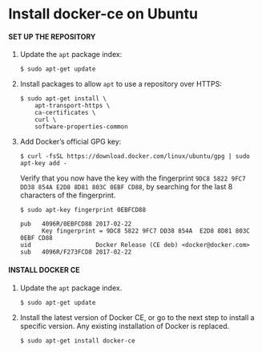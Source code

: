 # Install docker-ce on Ubuntu

#### SET UP THE REPOSITORY

1.  Update the  `apt`  package index:
    
    ```
    $ sudo apt-get update
    ```
    
2.  Install packages to allow  `apt`  to use a repository over HTTPS:
    
    ```
    $ sudo apt-get install \
        apt-transport-https \
        ca-certificates \
        curl \
        software-properties-common   
    ```
    
3.  Add Docker’s official GPG key:
    
    ```
    $ curl -fsSL https://download.docker.com/linux/ubuntu/gpg | sudo apt-key add -   
    ```
    
    Verify that you now have the key with the fingerprint  `9DC8 5822 9FC7 DD38 854A E2D8 8D81 803C 0EBF CD88`, by searching for the last 8 characters of the fingerprint.
    
    ```
    $ sudo apt-key fingerprint 0EBFCD88
    
    pub   4096R/0EBFCD88 2017-02-22
          Key fingerprint = 9DC8 5822 9FC7 DD38 854A  E2D8 8D81 803C 0EBF CD88
    uid                  Docker Release (CE deb) <docker@docker.com>
    sub   4096R/F273FCD8 2017-02-22
    ```

#### INSTALL DOCKER CE

1.  Update the  `apt`  package index.
    
    ```
    $ sudo apt-get update   
    ```
    
2.  Install the latest version of Docker CE, or go to the next step to install a specific version. Any existing installation of Docker is replaced.
    
    ```
    $ sudo apt-get install docker-ce
    ```
<!--stackedit_data:
eyJoaXN0b3J5IjpbLTYzOTYzMTYwNCw3MzA5OTgxMTZdfQ==
-->